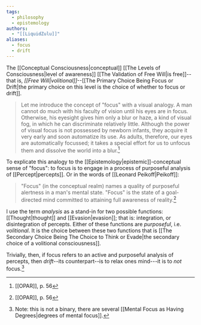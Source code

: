 ```yaml
---
tags:
  - philosophy
  - epistemology
authors:
  - "[[LiquidZulu]]"
aliases:
  - focus
  - drift
---
```

The [[Conceptual Consciousness|conceptual]] [[The Levels of Consciousness|level of awareness]] [[The Validation of Free Will|is free]]--that is, *[[Free Will|volitional]]*--[[The Primary Choice Being Focus or Drift|the primary choice on this level is the choice of whether to focus or drift]].

>Let me introduce the concept of "focus" with a visual analogy. A man cannot do much with his faculty of vision until his eyes are in focus. Otherwise, his eyesight gives him only a blur or haze, a kind of visual fog, in which he can discriminate relatively little. Although the power of visual focus is not possessed by newborn infants, they acquire it very early and soon automatize its use. As adults, therefore, our eyes are automatically focussed; it takes a special effort for us to unfocus them and dissolve the world into a blur.[^1]

To explicate this analogy to the [[Epistemology|epistemic]]-conceptual sense of "focus": to focus is to engage in a process of purposeful analysis of [[Percept|percepts]]. Or in the words of [[Leonard Peikoff|Peikoff]]: 

>"Focus" (in the conceptual realm) names a quality of purposeful alertness in a man's mental state. "Focus" is the state of a goal-directed mind committed to attaining full awareness of reality.[^2]

I use the term *analysis* as a stand-in for two possible functions: [[Thought|thought]] and [[Evasion|evasion]]; that is: integration, or disintegration of percepts. Either of these functions are *purposeful*, i.e. *volitional*. It is the choice between these two functions that is [[The Secondary Choice Being The Choice to Think or Evade|the secondary choice of a volitional consciousness]].

Trivially, then, if focus refers to an active and purposeful analysis of percepts, then *drift*--its counterpart--is to relax ones mind---it is to *not* focus.[^3]

[^1]: [[OPAR]], p. 56
[^2]: [[OPAR]], p. 56
[^3]: Note: this is not a binary, there are several [[Mental Focus as Having Degrees|degrees of mental focus]].